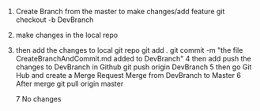 1. Create Branch from the master to make changes/add feature
   git checkout -b DevBranch
2. make changes in the local repo
3. then add the changes to local git repo
   git add .
   git commit -m "the file CreateBranchAndCommit.md added to DevBranch"
   4 then add push the changes to DevBranch in Github
   git push origin DevBranch
   5 then go Git Hub and create a Merge Request
   Merge from DevBranch to Master
   6 After merge
   git pull origin master

   7 No changes
